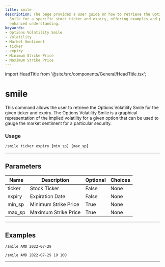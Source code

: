 ```yaml
---
title: smile
description: The page provides a user guide on how to retrieve the Options Volatility
  Smile for a specific stock ticker and expiry, offering examples and parameters for
  enhanced understanding.
keywords:
- Options Volatility Smile
- Volatility
- Market Sentiment
- ticker
- expiry
- Minimum Strike Price
- Maximum Strike Price
---
```


import HeadTitle from '@site/src/components/General/HeadTitle.tsx';

<HeadTitle title="smile - Options - Telegram - Reference | OpenBB Bot Docs" />

# smile

This command allows the user to retrieve the Options Volatility Smile for the given ticker and expiry. The Options Volatility Smile is a graphical representation of the implied volatility for a given option that can be used to gauge the market sentiment for a particular security.

### Usage

```python wordwrap
/smile ticker expiry [min_sp] [max_sp]
```

---

## Parameters

| Name | Description | Optional | Choices |
| ---- | ----------- | -------- | ------- |
| ticker | Stock Ticker | False | None |
| expiry | Expiration Date | False | None |
| min_sp | Minimum Strike Price | True | None |
| max_sp | Maximum Strike Price | True | None |


---

## Examples

```
/smile AMD 2022-07-29
```
```
/smile AMD 2022-07-29 10 100
```
---
